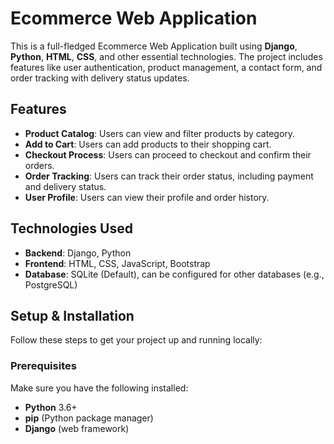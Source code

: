 # Ecommerce Web Application

This is a full-fledged Ecommerce Web Application built using **Django**, **Python**, **HTML**, **CSS**, and other essential technologies. The project includes features like user authentication, product management, a contact form, and order tracking with delivery status updates.

## Features

- **Product Catalog**: Users can view and filter products by category.
- **Add to Cart**: Users can add products to their shopping cart.
- **Checkout Process**: Users can proceed to checkout and confirm their orders.
- **Order Tracking**: Users can track their order status, including payment and delivery status.
- **User Profile**: Users can view their profile and order history.

## Technologies Used

- **Backend**: Django, Python
- **Frontend**: HTML, CSS, JavaScript, Bootstrap
- **Database**: SQLite (Default), can be configured for other databases (e.g., PostgreSQL)

## Setup & Installation

Follow these steps to get your project up and running locally:

### Prerequisites

Make sure you have the following installed:

- **Python** 3.6+ 
- **pip** (Python package manager)
- **Django** (web framework)

